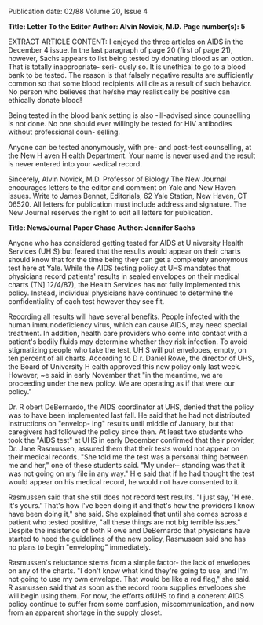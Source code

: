 Publication date: 02/88
Volume 20, Issue 4

**Title: Letter To the Editor**
**Author: Alvin Novick, M.D.**
**Page number(s): 5**

EXTRACT ARTICLE CONTENT:
I enjoyed the three articles on AIDS in 
the December 4 issue. In the last 
paragraph of page 20 (first of page 21), 
however, Sachs appears to list being 
tested by donating blood as an option. 
That is totally inappropriate- seri-
ously so. It is unethical to go to a blood 
bank to be tested. The reason is that 
falsely negative results are sufficiently 
common so that some blood recipients 
will die as a result of such behavior. No 
person who believes that he/she may 
realistically be positive can ethically 
donate blood! 

Being tested in the blood bank 
setting 
is 
also -ill-advised 
since 
counselling is not done. No one should 
ever willingly be tested for HIV 
antibodies without professional coun-
selling. 

Anyone can be tested anonymously, 
with pre- and post-test counselling, at 
the New H aven H ealth Department. 
Your name is never used and the result 
is never entered into your ~edical 
record. 

Sincerely, 
Alvin Novick, M.D. 
Professor of Biology 
The New Journal encourages letters to the 
editor and comment on Yale and New Haven 
issues. Write to James Bennet, Editorials, 
62 Yale Station, New Haven, CT 06520. 
All letters for publication must include 
address and signature. The New Journal 
reserves the right to edit all letters for 
publication. 


**Title: NewsJournal Paper Chase**
**Author: Jennifer Sachs**

Anyone who has considered getting 
tested for AIDS at U niversity Health 
Services (UH S) but feared that the 
results would appear on their charts 
should know that for the time being 
they can get a completely anonymous 
test here at Yale. While the AIDS 
testing policy at UHS mandates that 
physicians record patients' results in 
sealed envelopes on their medical 
charts (TN] 12/4/87), the Health 
Services has not fully implemented this 
policy. Instead, individual physicians 
have 
continued to determine the 
confidentiality of each test however 
they see fit. 

Recording all results will have 
several benefits. People infected with 
the human immunodeficiency virus, 
which can cause AIDS, may need 
special treatment. In addition, health 
care providers who come into contact 
with a patient's bodily fluids may 
determine whether they risk infection. 
To avoid stigmatizing people who take 
the test, UH S will put envelopes, 
empty, on ten percent of all charts. 
According to D r. Daniel Rowe, the 
director of UHS, 
the 
Board of 
University H ealth approved this new 
policy only last week. However, ~e 
said in early November that "in the 
meantime, we are proceeding under 
the new policy. We are operating as if 
that were our policy." 

Dr. R obert DeBernardo, the AIDS 
coordinator at UHS, denied that the 
policy was to have been implemented 
last fall. He said that he had not 
distributed instructions on "envelop-
ing" 
results 
until 
middle of 
January, but that caregivers had 
followed the policy since then. At least 
two students who took the "AIDS test" 
at UHS in early December confirmed 
that 
their 
provider, 
Dr. Jane 
Rasmussen, assured them that their 
tests would not appear on their medical 
records. "She told me the test was a 
personal thing between me and her," 
one of these students said. "My under·-
standing was that it was not going on 
my file in any way." H e said that if he 
had thought the test would appear on 
his medical record, he would not have 
consented to it. 

Rasmussen said that she still does 
not record test results. "I just say, 
'H ere. It's yours.' That's how I've been 
doing it and that's how the providers I 
know have been doing it," she said. 
She explained that until she comes 
across a patient who tested positive, 
"all these things are not big terrible 
issues." Despite the insistence of both 
R owe and DeBernardo that physicians 
have started to heed the guidelines of 
the new policy, Rasmussen said she 
has no plans to begin "enveloping" 
immediately. 

Rasmussen's reluctance stems from 
a simple factor- the lack of envelopes 
on any of the charts. "I don't know 
what kind they're going to use, and I'm 
not going to use my own envelope. 
That would be like a red flag," she said. 
R asmussen said that as soon as the 
record room supplies envelopes she 
will begin using them. For now, the 
efforts ofUHS to find a coherent AIDS 
policy continue 
to suffer from 
some confusion, 
miscommunication, 
and 
now from an apparent shortage in the 
supply closet.